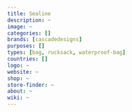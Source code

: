 ```yaml
---
title: Sealine
description: ~
image: ~
categories: []
brands: [cascadedesigns]
purposes: []
types: [bag, rucksack, waterproof-bag]
countries: []
logo: ~
website: ~
shop: ~
store-finder: ~
about: ~
wiki: ~
---
```

